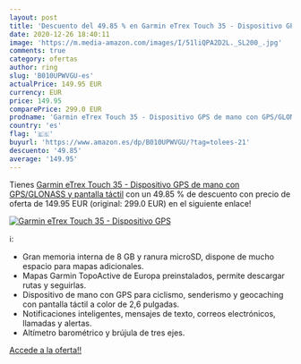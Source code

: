 ```yaml
---
layout: post
title: 'Descuento del 49.85 % en Garmin eTrex Touch 35 - Dispositivo GPS '
date: 2020-12-26 18:40:11
image: 'https://m.media-amazon.com/images/I/51liQPA2D2L._SL200_.jpg'
comments: true
category: ofertas
author: ring
slug: 'B010UPWVGU-es'
actualPrice: 149.95 EUR
currency: EUR
price: 149.95
comparePrice: 299.0 EUR
prodname: 'Garmin eTrex Touch 35 - Dispositivo GPS de mano con GPS/GLONASS y pantalla táctil'
country: 'es'
flag: '🇪🇸'
buyurl: 'https://www.amazon.es/dp/B010UPWVGU/?tag=tolees-21'
descuento: '49.85'
average: '149.95'
---
```


Tienes [Garmin eTrex Touch 35 - Dispositivo GPS de mano con GPS/GLONASS y pantalla táctil](https://www.amazon.es/dp/B010UPWVGU/?tag=tolees-21) con un 49.85 % de descuento con precio de oferta de 149.95 EUR (original: 299.0 EUR) en el siguiente enlace!

[![Garmin eTrex Touch 35 - Dispositivo GPS ](https://m.media-amazon.com/images/I/51liQPA2D2L._SL200_.jpg)](https://www.amazon.es/dp/B010UPWVGU/?tag=tolees-21)

ℹ️:

- Gran memoria interna de 8 GB y ranura microSD, dispone de mucho espacio para mapas adicionales.
- Mapas Garmin TopoActive de Europa preinstalados, permite descargar rutas y seguirlas.
- Dispositivo de mano con GPS para ciclismo, senderismo y geocaching con pantalla táctil a color de 2,6 pulgadas.
- Notificaciones inteligentes, mensajes de texto, correos electrónicos, llamadas y alertas.
- Altímetro barométrico y brújula de tres ejes.

[Accede a la oferta!!](https://www.amazon.es/dp/B010UPWVGU/?tag=tolees-21)
